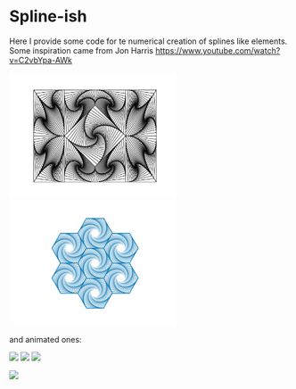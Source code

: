# Spline-ish

Here I provide some code for te numerical creation of splines like elements.
Some inspiration came from Jon Harris https://www.youtube.com/watch?v=C2vbYpa-AWk


<p float="left">
<img src="my_art/a_la_harris_007.svg?sanitize=true" width="300">
<img src="my_art/hexagones_12.png" width="300">
</p>

and animated ones:

<p float="left">

<img src="my_art/prog_spline_alpha.gif" width="300">
<img src="my_art/prog_spline_no_alpha.gif" width="300">
<img src="my_art/a_la_harris_movie.gif" width="300">
</p>
<img src="my_art/Hexagone_movie.gif" width="350">
